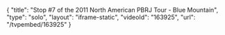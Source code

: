 {
    "title": "Stop #7 of the 2011 North American PBRJ Tour - Blue Mountain",
    "type": "solo",
    "layout": "iframe-static",
    "videoId": "163925",
    "url": "\/tvpembed\/163925"
}